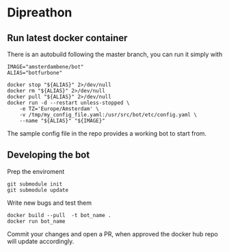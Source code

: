 Dipreathon
==========

## Run latest docker container
There is an autobuild following the master branch, you can run it simply with
```
IMAGE="amsterdambene/bot"
ALIAS="botfurbone"

docker stop "${ALIAS}" 2>/dev/null
docker rm "${ALIAS}" 2>/dev/null
docker pull "${ALIAS}" 2>/dev/null
docker run -d --restart unless-stopped \
    -e TZ='Europe/Amsterdam' \
    -v /tmp/my_config_file.yaml:/usr/src/bot/etc/config.yaml \
    --name "${ALIAS}" "${IMAGE}"
```

The sample config file in the repo provides a working bot to start from.

## Developing the bot

Prep the enviroment
```
git submodule init
git submodule update
```

Write new bugs and test them
```
docker build --pull  -t bot_name .
docker run bot_name
```

Commit your changes and open a PR, when approved the docker hub repo will update accordingly.
